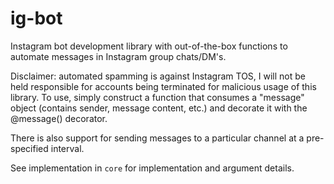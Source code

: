 # ig-bot
Instagram bot development library with out-of-the-box functions to automate messages in Instagram group chats/DM's. 

Disclaimer: automated spamming is against Instagram TOS, I will not be held responsible for accounts being terminated for malicious usage of this library.
To use, simply construct a function that consumes a "message" object (contains sender, message content, etc.) and decorate it with the @message() decorator.

There is also support for sending messages to a particular channel at a pre-specified interval.

See implementation in `core` for implementation and argument details.
